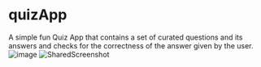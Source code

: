 # quizApp
A simple fun Quiz App that contains a set of curated questions and its answers and checks for the correctness of the answer given by the user.
![image](https://user-images.githubusercontent.com/106909875/202256693-07d3f299-d107-4a9a-bca8-530798990ee3.png)
![SharedScreenshot](https://user-images.githubusercontent.com/106909875/202257082-0c27aa8f-ec22-41f5-8e7e-6e3994f22e9c.jpg)
